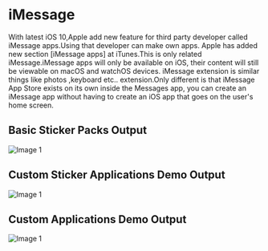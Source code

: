 # iMessage
 With latest iOS 10,Apple add new feature for third party developer called iMessage apps.Using that developer can make own apps. Apple has added new section [iMessage apps] at iTunes.This is only related iMessage.iMessage apps will only be available on iOS, their content will still be viewable on macOS and watchOS devices. iMessage extension is similar things like photos ,keyboard etc.. extension.Only different is that iMessage App Store exists on its own inside the Messages app, you can create an iMessage app without having to create an iOS app that goes on the user's home screen.





## Basic Sticker Packs Output
![Image 1](/../master/output_1.gif?raw=true "Optional Title")





## Custom Sticker Applications Demo Output
![Image 1](/../master/output_2.gif?raw=true "Optional Title")





## Custom Applications Demo Output
![Image 1](/../master/output_3.gif?raw=true "Optional Title")
